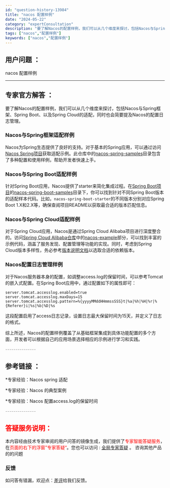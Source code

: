 ```yaml
---
id: "question-history-13984"
title: "nacos 配置样例"
date: "2024-05-22"
category: "expertConsultation"
description: "要了解Nacos的配置样例，我们可以从几个维度来探讨，包括Nacos与Spring框架、Spring Boot、以及Spring Cloud的适配，同时也会简要提及Nacos的配置日志管理。### Nacos与Spring框架适配样例Nacos为Spring生态提供了良好的支持。对于基本的Sprin"
tags: ["nacos","配置样例"]
keywords: ["nacos","配置样例"]
---
```


## 用户问题 ： 
 nacos 配置样例  

---------------
## 专家官方解答 ：

要了解Nacos的配置样例，我们可以从几个维度来探讨，包括Nacos与Spring框架、Spring Boot、以及Spring Cloud的适配，同时也会简要提及Nacos的配置日志管理。

### Nacos与Spring框架适配样例
Nacos为Spring生态提供了良好的支持。对于基本的Spring应用，可以通过访问[Nacos Spring项目](https://github.com/nacos-group/nacos-spring-project)获取适配示例。此仓库中的[nacos-spring-samples](https://github.com/nacos-group/nacos-spring-project/tree/develop/nacos-spring-samples)目录包含了多种配置和使用样例，帮助开发者快速上手。

### Nacos与Spring Boot适配样例
针对Spring Boot应用，Nacos提供了starter来简化集成过程。在[Spring Boot项目](https://github.com/nacos-group/nacos-spring-boot-project)的[nacos-spring-boot-samples](https://github.com/nacos-group/nacos-spring-boot-project/tree/master/nacos-spring-boot-samples)目录下，你可以找到针对不同Spring Boot版本的适配样本代码。比如，`nacos-spring-boot-starter`的不同版本分别对应Spring Boot 1.X和2.X等，确保查阅项目README以获取最合适的版本匹配信息。

### Nacos与Spring Cloud适配样例
对于Spring Cloud应用，Nacos是通过Spring Cloud Alibaba项目进行深度整合的。访问[Spring Cloud Alibaba仓库](https://github.com/alibaba/spring-cloud-alibaba)中的[nacos-example](https://github.com/alibaba/spring-cloud-alibaba/tree/2022.x/spring-cloud-alibaba-examples/nacos-example)部分，可以找到丰富的示例代码，涵盖了服务发现、配置管理等功能的实现。同时，考虑到Spring Cloud版本多样性，务必参考[版本说明文档](https://sca.aliyun.com/zh-cn/docs/next/overview/version-explain)以选取合适的依赖版本。

### Nacos配置日志管理样例
对于Nacos服务器本身的配置，如调整access.log的保留时间，可以参考Tomcat的嵌入式配置。在Spring Boot应用中，通过配置如下的属性即可：
```properties
server.tomcat.accesslog.enabled=true
server.tomcat.accesslog.maxDays=15
server.tomcat.accesslog.pattern=%{yyyyMMddHHmmssSSS}t|%a|%h|%H|%r|%{Referer}i|%s|%b|%D|%s
```
这段配置启用了access日志记录，设置日志最大保留时间为15天，并定义了日志的格式。

综上所述，Nacos的配置样例覆盖了从基础框架集成到具体功能配置的多个方面，开发者可以根据自己的应用场景选择相应的示例进行学习和实践。


<font color="#949494">---------------</font> 


## 参考链接 ：

*专家经验：Nacos spring 适配 
 
 *专家经验：Nacos 的典型案例 
 
 *专家经验：Nacos 配置access.log的保留时间 


 <font color="#949494">---------------</font> 
 


## <font color="#FF0000">答疑服务说明：</font> 

本内容经由技术专家审阅的用户问答的镜像生成，我们提供了<font color="#FF0000">专家智能答疑服务</font>，在<font color="#FF0000">页面的右下的浮窗”专家答疑“</font>。您也可以访问 : [全局专家答疑](https://answer.opensource.alibaba.com/docs/intro) 。 咨询其他产品的的问题

### 反馈
如问答有错漏，欢迎点：[差评](https://ai.nacos.io/user/feedbackByEnhancerGradePOJOID?enhancerGradePOJOId=13988)给我们反馈。
